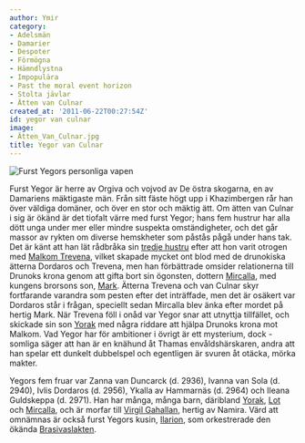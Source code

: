 ```yaml
---
author: Ymir
category:
- Adelsmän
- Damarier
- Despoter
- Förmögna
- Hämndlystna
- Impopulära
- Past the moral event horizon
- Stolta jävlar
- Ätten van Culnar
created_at: '2011-06-22T00:27:54Z'
id: yegor van culnar
image:
- Ätten_Van_Culnar.jpg
title: Yegor van Culnar
---
```

![Furst Yegors personliga vapen]

Furst Yegor är herre av Orgiva och vojvod av De östra skogarna, en av Damariens mäktigaste män. Från sitt fäste högt upp i Khazimbergen rår han över väldiga domäner, och över en stor och mäktig ätt. Om ätten van Culnar i sig är ökänd är det tiofalt värre med furst Yegor; hans fem hustrur har alla dött unga under mer eller mindre suspekta omständigheter, och det går massor av rykten om diverse hemskheter som påstås pågå under hans tak. Det är känt att han lät rådbråka sin [tredje hustru] efter att hon varit otrogen med [Malkom Trevena], vilket skapade mycket ont blod med de drunokiska ätterna Dordaros och Trevena, men han förbättrade omsider relationerna till Drunoks krona genom att gifta bort sin ögonsten, dottern [Mircalla], med kungens brorsons son, [Mark]. Ätterna Trevena och van Culnar skyr fortfarande varandra som pesten efter det inträffade, men det är osäkert var Dordaros står i frågan, speciellt sedan Mircalla blev änka efter mordet på hertig Mark. När Trevena föll i onåd var Yegor snar att utnyttja tillfället, och skickade sin son [Yorak] med några riddare att hjälpa Drunoks krona mot Malkom. Vad Yegor har för ambitioner i övrigt är ett mysterium, dock - somliga säger att han är en knähund åt Thamas envåldshärskaren, andra att han spelar ett dunkelt dubbelspel och egentligen är svuren åt otäcka, mörka makter.

Yegors fem fruar var Zanna van Duncarck (d. 2936), Ivanna van Sola (d. 2940), Ivlis Dordaros (d. 2956), Ykalla av Hammarnäs (d. 2964) och Ileana Guldskeppa (d. 2971). Han har många, många barn, däribland [Yorak], [Lot] och [Mircalla], och är morfar till [Virgil Gahallan], hertig av Namira. Värd att omnämnas är också furst Yegors kusin, [Ilarion], som orkestrerade den ökända [Brasivaslakten].

  [Furst Yegors personliga vapen]: Ätten_Van_Culnar.jpg "Furst Yegors personliga vapen"
  [tredje hustru]: Ivlis_av_Altona
  [Malkom Trevena]: Malkom_Trevena
  [Mircalla]: Mircalla_av_Targus
  [Mark]: Mark_Gahallan
  [Yorak]: Yorak_van_Culnar
  [Lot]: Lot_van_Culnar
  [Virgil Gahallan]: Virgil_Gahallan
  [Ilarion]: Ilarion_van_Culnar
  [Brasivaslakten]: Brasivaslakten